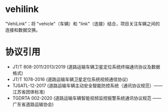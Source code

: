 # vehilink
"VehiLink"：将 "vehicle"（车辆）和 "link"（连接）结合，项目关注车辆之间的连接和数据交换。
# 协议引用
- JT/T 808-2011/2013/2019 (道路运输车辆卫星定位系统终端通讯协议及数据格式)
- JT/T 1078-2016 (道路运输车辆卫星定位系统视频通信协议)
- TJSATL-12-2017 (道路运输车辆主动安全智能防控系统（通讯协议规范）—— 江苏省团体标准)
- TGDRTA 002-2020 (道路运输车辆智能视频监控报警系统通讯协议规范 —— 广东省道路运输协会)
